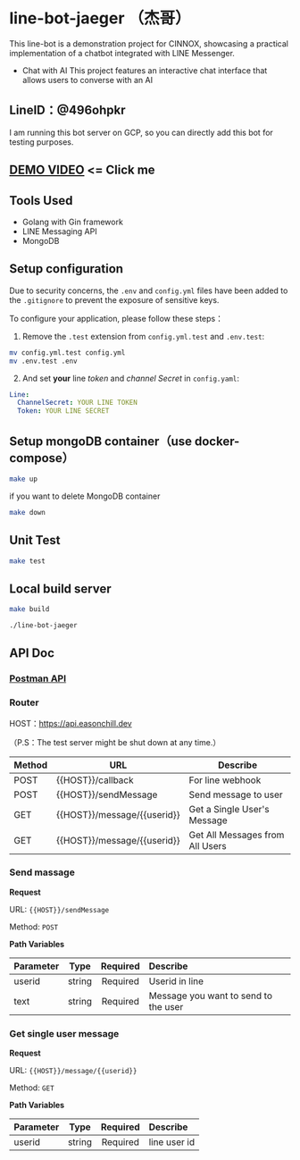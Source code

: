 # line-bot-jaeger （杰哥）

This line-bot is a demonstration project for CINNOX, showcasing a practical implementation of a chatbot integrated with LINE Messenger.

- Chat with AI
This project features an interactive chat interface that allows users to converse with an AI

## LineID：@496ohpkr

I am running this bot server on GCP, so you can directly add this bot for testing purposes.

## [DEMO VIDEO](https://youtu.be/LUEfN1toPMA) <= Click me

## Tools Used
- Golang with Gin framework
- LINE Messaging API
- MongoDB

## Setup configuration
Due to security concerns, the `.env` and `config.yml` files have been added to the `.gitignore` to prevent the exposure of sensitive keys.

To configure your application, please follow these steps： 

1. Remove the `.test` extension from `config.yml.test` and `.env.test`:
```sh
mv config.yml.test config.yml
mv .env.test .env
```
2. And set **your** line _token_ and _channel Secret_ in `config.yaml`:
```yaml
Line:
  ChannelSecret: YOUR LINE TOKEN
  Token: YOUR LINE SECRET
```


## Setup mongoDB container（use docker-compose）
```sh
make up
```
if you want to delete MongoDB container
```sh
make down
```
## Unit Test
```sh
make test
```
## Local build server
```sh
make build

./line-bot-jaeger
```

## API Doc

### [Postman API](https://api.postman.com/collections/30084068-078f67cd-281d-4a73-a9b2-e15cddcbd462?access_key=PMAT-01HQQHTK4M07S6WG89AKHRZCY2)

### Router

HOST：https://api.easonchill.dev

（P.S：The test server might be shut down at any time.）

| Method | URL                           | Describe                                       |
| --- | --- | ---------------------------------------------- |
| POST | {{HOST}}/callback     | For line webhook                                   |
| POST | {{HOST}}/sendMessage         | Send message to user                           |
| GET | {{HOST}}/message/{{userid}} | Get a Single User's Message                               |
| GET |  {{HOST}}/message/{{userid}}  | Get All Messages from All Users                               |

### Send massage

**Request**

URL: `{{HOST}}/sendMessage`

Method: `POST`

**Path Variables**

| Parameter    |  Type  | Required | Describe |
| - | :-: | :-: | :-|
| userid     	  | string|Required |Userid in line|
| text     	  | string| Required |Message you want to send to the user|

### Get single user message

**Request**

URL: `{{HOST}}/message/{{userid}}`

Method: `GET`

**Path Variables**

| Parameter    |  Type  | Required | Describe |
| - | :-: | :-: | :-|
| userid     	  | string|Required | line user id |
